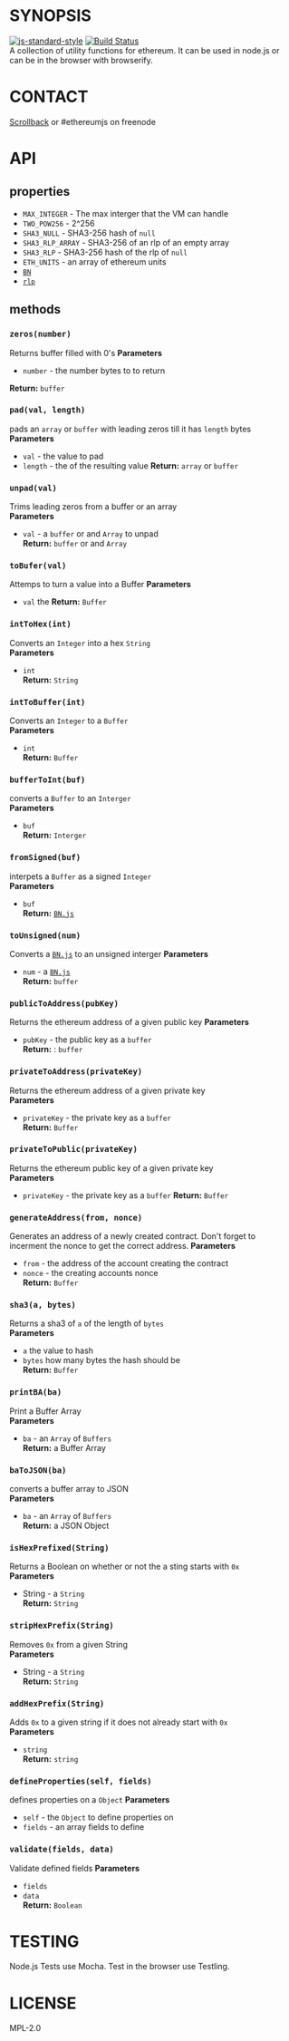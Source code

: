 # SYNOPSIS
[![js-standard-style](https://cdn.rawgit.com/feross/standard/master/badge.svg)](https://github.com/feross/standard)
 [![Build Status](https://travis-ci.org/ethereum/ethereumjs-util.svg)](https://travis-ci.org/ethereum/ethereumjs-util)  
A collection of utility functions for ethereum. It can be used in node.js or can be in the browser with browserify.

# CONTACT
 [Scrollback](https://scrollback.io/ethereumjs/all/all-messages) or #ethereumjs on freenode

# API
## properties
 - `MAX_INTEGER`  - The max interger that the VM can handle
 -  `TWO_POW256` - 2^256
 -  `SHA3_NULL` - SHA3-256 hash of `null`
 -  `SHA3_RLP_ARRAY` - SHA3-256 of an rlp of an empty array
 -  `SHA3_RLP` - SHA3-256 hash of the rlp of `null`
 -  `ETH_UNITS` - an array of ethereum units
 -  [`BN`](https://github.com/indutny/bn.js)
 -  [`rlp`](https://github.com/wanderer/rlp)

## methods 
### `zeros(number)`
Returns buffer filled with 0's
**Parameters** 
- `number` - the number bytes to to return  

**Return:** `buffer`

### `pad(val, length)`
pads an `array` or `buffer` with leading zeros till it has `length` bytes  
**Parameters** 
- `val`  - the value to pad
- `length` - the of the resulting value
**Return:** `array` or `buffer`

### `unpad(val)`
Trims leading zeros from a buffer or an array  
**Parameters** 
- `val` - a `buffer` or and `Array` to unpad  
**Return:** `buffer` or and `Array`

### `toBufer(val)`
Attemps to turn a value into a Buffer
**Parameters** 
- `val` the 
**Return:** `Buffer`

### `intToHex(int)`
Converts an `Integer` into a hex `String`  
**Parameters** 
- `int`  
**Return:** `String`

### `intToBuffer(int)`
Converts an `Integer` to a `Buffer`  
**Parameters** 
- `int`  
**Return:** `Buffer`

### `bufferToInt(buf)`
converts a `Buffer` to an `Interger`  
**Parameters** 
- `buf`  
**Return:** `Interger`

### `fromSigned(buf)`
interpets a `Buffer` as a signed `Integer`  
**Parameters** 
- `buf`  
**Return:** [`BN.js`](https://github.com/indutny/bn.js)

### `toUnsigned(num)`
Converts a [`BN.js`](https://github.com/indutny/bn.js) to an unsigned interger 
**Parameters**   
- `num` - a [`BN.js`](https://github.com/indutny/bn.js)  
**Return:** `buffer`

### `publicToAddress(pubKey)`
Returns the ethereum address of a given public key
**Parameters**  
- `pubKey` - the public key as a `buffer`  
**Return:** : `buffer`

### `privateToAddress(privateKey)`
Returns the ethereum address of a given private key  
**Parameters**  
- `privateKey` - the private key as a `buffer`  
**Return:** `Buffer`

### `privateToPublic(privateKey)`
Returns the ethereum public key of a given private key  
**Parameters**  
- `privateKey` - the private key as a `buffer`
**Return:** `Buffer`

### `generateAddress(from, nonce)` 
Generates an address of a newly created contract. Don't forget to incerment the nonce to get the correct address.
**Parameters**  
- `from` - the address of the account creating the contract
- `nonce` - the creating accounts nonce  
**Return:** `Buffer`

### `sha3(a, bytes)`  
Returns a sha3 of `a` of the length of `bytes`  
**Parameters** 
- `a` the value to hash
- `bytes` how many bytes the hash should be  
**Return:** `Buffer`  

### `printBA(ba)`
Print a Buffer Array  
**Parameters**   
- `ba` - an `Array` of `Buffers`  
**Return:** a Buffer Array

### `baToJSON(ba)`
converts a buffer array to JSON  
**Parameters** 
- `ba` - an `Array` of `Buffers`  
**Return:** a JSON Object

### `isHexPrefixed(String)`
Returns a Boolean on whether or not the a sting starts with `0x`  
**Parameters** 
- String - a `String`   
**Return:** `String` 

### `stripHexPrefix(String)`
Removes `0x` from a given String  
**Parameters** 
- String - a `String`   
**Return:** `String`

### `addHexPrefix(String)`
Adds `0x` to a given string if it does not already start with `0x`  
**Parameters**   
- `string`  
**Return:** `string`

### `defineProperties(self, fields)`
defines properties on a `Object`
**Parameters**   
- `self` - the `Object` to define properties on
- `fields` - an array fields to define

### `validate(fields, data)`
Validate defined fields
**Parameters**   
- `fields`
- `data`  
**Return:** `Boolean`

# TESTING
Node.js Tests use Mocha. Test in the browser use Testling.

# LICENSE
MPL-2.0
